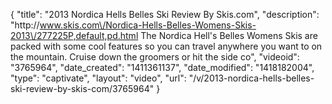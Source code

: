 {
    "title": "2013 Nordica Hells Belles Ski Review By Skis.com",
    "description": "http:\/\/www.skis.com\/Nordica-Hells-Belles-Womens-Skis-2013\/277225P,default,pd.html  The Nordica Hell's Belles Womens Skis are packed with some cool features so you can travel anywhere you want to on the mountain. Cruise down the groomers or hit the side co",
    "videoid": "3765964",
    "date_created": "1411361137",
    "date_modified": "1418182004",
    "type": "captivate",
    "layout": "video",
    "url": "\/v\/2013-nordica-hells-belles-ski-review-by-skis-com\/3765964"
}
